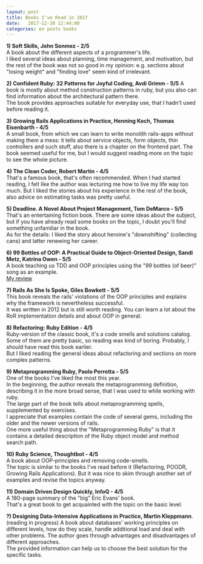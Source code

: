 ```yaml
---
layout: post
title: Books I've Read in 2017
date:   2017-12-30 12:44:00
categories: en posts books
---
```

**1) Soft Skills, John Sonmez - 2/5**  
A book about the different aspects of a programmer's life.  
I liked several ideas about planning, time management, and motivation, but the rest of the book was not so good in my opinion: e.g. sections about "losing weight" and "finding love" seem kind of irrelevant.

**2) Confident Ruby: 32 Patterns for Joyful Coding, Avdi Grimm - 5/5**
A book is mostly about method construction patterns in ruby, but you also can find information about the architectural pattern there.  
The book provides approaches suitable for everyday use, that I hadn't used before reading it.  

**3) Growing Rails Applications in Practice, Henning Koch, Thomas Eisenbarth - 4/5**  
A small book, from which we can learn to write monolith rails-apps without making them a mess: it tells about service objects, form objects, thin controllers and such stuff, also there is a chapter on the frontend part.
The book seemed useful for me, but I would suggest reading more on the topic to see the whole picture.  

**4) The Clean Coder, Robert Martin - 4/5**  
That's a famous book, that's often recommended.
When I had started reading, I felt like the author was lecturing me how to live my life way too much. But I liked the stories about his experience in the rest of the book, also advice on estimating tasks was pretty useful.  

**5) Deadline. A Novel About Project Management, Tom DeMarco - 5/5**
That's an entertaining fiction book. There are some ideas about the subject, but if you have already read some books on the topic, I doubt you'll find something unfamiliar in the book.  
As for the details: I liked the story about heroine's "downshifting" (collecting cans) and latter renewing her career.  

**6) 99 Bottles of OOP: A Practical Guide to Object-Oriented Design, Sandi Metz, Katrina Owen - 5/5**  
A book teaching us TDD and OOP principles using the "99 bottles (of beer)" song as an example.  
[My review](http://blog.litealloy.ru/en/books/ruby/2017/07/08/99-bottles-of-oop-review.html)

**7) Rails As She Is Spoke, Giles Bowkett - 5/5**  
This book reveals the rails' violations of the OOP principles and explains why the framework is nevertheless successful.  
It was written in 2012 but is still worth reading. You can learn a lot about the RoR implementation details and about OOP in general.  

**8) Refactoring: Ruby Edition - 4/5**  
Ruby-version of the classic book, it's a code smells and solutions catalog.
Some of them are pretty basic, so reading was kind of boring. Probably, I should have read this book earlier.  
But I liked reading the general ideas about refactoring and sections on more complex patterns.  

**9) Metaprogramming Ruby, Paolo Perrotta - 5/5**  
One of the books I've liked the most this year.  
In the beginning, the author reveals the metaprogramming definition, describing it in the more broad sense, that I was used to while working with ruby.  
The large part of the book tells about metaprogramming spells, supplemented by exercises.  
I appreciate that examples contain the code of several gems, including the older and the newer versions of rails.  
One more useful thing about the "Metaprogramming Ruby" is that it contains a detailed description of the Ruby object model and method search path.  

**10) Ruby Science, Thoughtbot - 4/5**  
A book about OOP-principles and removing code-smells.  
The topic is similar to the books I've read before it (Refactoring, POODR, Growing Rails Applications). But it was nice to skim through another set of examples and revise the topics anyway.  

**11) Domain Driven Design Quickly, InfoQ - 4/5**  
A 180-page summary of the "big" Eric Evans' book.  
That's a great book to get acquainted with the topic on the basic level.  

**?) Designing Data-Intensive Applications in Practice, Martin Kleppmann**.  
(reading in progress)
A book about databases' working principles on different levels, how do they scale, handle additional load and deal with other problems. The author goes through advantages and disadvantages of different approaches.  
The provided information can help us to choose the best solution for the specific tasks.  
